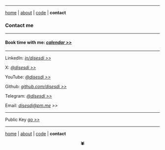 -------

[home](https://disesdi.github.io/) | [about](https://disesdi.github.io/about.html) | <a href="https://github.com/disesdi/" target="_blank" rel="noopener noreferrer">code</a> | **contact**


### Contact me

-------

#### Book time with me: *<a href="https://calendly.com/disesdi" target="_blank" rel="noopener noreferrer">calendar >></a>* 

-------

LinkedIn: *<a href="https://www.linkedin.com/in/disesdi/" target="_blank" rel="noopener noreferrer">in/disesdi >></a>*


X: *<a href="https://twitter.com/disesdi/" target="_blank" rel="noopener noreferrer">@disesdi >></a>*


YouTube: *<a href="https://www.youtube.com/@disesdi" target="_blank" rel="noopener noreferrer">@disesdi >> </a>*


Github: *<a href="https://github.com/disesdi" target="_blank" rel="noopener noreferrer">github.com/disesdi >> </a>*


Telegram: *<a href="https://t.me/disesdi" target="_blank" rel="noopener noreferrer">@disesdi >></a>* 


Email: *<a href="mailto:disesdi@pm.me" target="_blank" rel="noopener noreferrer">disesdi@pm.me >></a>* 

-------

Public Key *<a href="https://disesdi.github.io/key.html" target="_blank" rel="noopener noreferrer">go >></a>*

------- 

[home](https://disesdi.github.io/) | [about](https://disesdi.github.io/about.html) | <a href="https://github.com/disesdi/" target="_blank" rel="noopener noreferrer">code</a> | **contact**

<div align="center">🕷</div>

